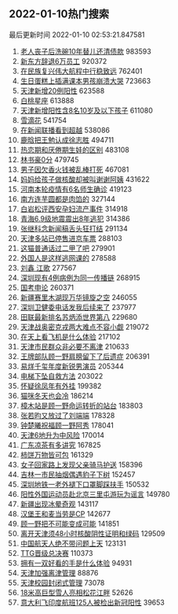 ## 2022-01-10热门搜索 
最后更新时间 2022-01-10 02:53:21.847581 
1. [老人丧子后洗碗10年替儿还清债款](https://s.weibo.com/weibo?q=%23%E8%80%81%E4%BA%BA%E4%B8%A7%E5%AD%90%E5%90%8E%E6%B4%97%E7%A2%9710%E5%B9%B4%E6%9B%BF%E5%84%BF%E8%BF%98%E6%B8%85%E5%80%BA%E6%AC%BE%23&Refer=top) 983593
1. [新东方辞退6万员工](https://s.weibo.com/weibo?q=%23%E6%96%B0%E4%B8%9C%E6%96%B9%E8%BE%9E%E9%80%806%E4%B8%87%E5%91%98%E5%B7%A5%23&Refer=top) 920372
1. [在民族复兴伟大航程中行稳致远](https://s.weibo.com/weibo?q=%23%E5%9C%A8%E6%B0%91%E6%97%8F%E5%A4%8D%E5%85%B4%E4%BC%9F%E5%A4%A7%E8%88%AA%E7%A8%8B%E4%B8%AD%E8%A1%8C%E7%A8%B3%E8%87%B4%E8%BF%9C%23&Refer=top) 762401
1. [生日蛋糕上插满课本男孩崩溃大哭](https://s.weibo.com/weibo?q=%23%E7%94%9F%E6%97%A5%E8%9B%8B%E7%B3%95%E4%B8%8A%E6%8F%92%E6%BB%A1%E8%AF%BE%E6%9C%AC%E7%94%B7%E5%AD%A9%E5%B4%A9%E6%BA%83%E5%A4%A7%E5%93%AD%23&Refer=top) 723663
1. [天津新增20例阳性](https://s.weibo.com/weibo?q=%23%E5%A4%A9%E6%B4%A5%E6%96%B0%E5%A2%9E20%E4%BE%8B%E9%98%B3%E6%80%A7%23&Refer=top) 623588
1. [白桃星座](https://s.weibo.com/weibo?q=%23%E7%99%BD%E6%A1%83%E6%98%9F%E5%BA%A7%23&Refer=top) 613888
1. [天津新增阳性含8名10岁及以下孩子](https://s.weibo.com/weibo?q=%23%E5%A4%A9%E6%B4%A5%E6%96%B0%E5%A2%9E%E9%98%B3%E6%80%A7%E5%90%AB8%E5%90%8D10%E5%B2%81%E5%8F%8A%E4%BB%A5%E4%B8%8B%E5%AD%A9%E5%AD%90%23&Refer=top) 611080
1. [雪滴花](https://s.weibo.com/weibo?q=%E9%9B%AA%E6%BB%B4%E8%8A%B1&Refer=top) 541754
1. [在新闻联播看到超越](https://s.weibo.com/weibo?q=%23%E5%9C%A8%E6%96%B0%E9%97%BB%E8%81%94%E6%92%AD%E7%9C%8B%E5%88%B0%E8%B6%85%E8%B6%8A%23&Refer=top) 538086
1. [鹿晗把王勉认成徐志胜](https://s.weibo.com/weibo?q=%23%E9%B9%BF%E6%99%97%E6%8A%8A%E7%8E%8B%E5%8B%89%E8%AE%A4%E6%88%90%E5%BE%90%E5%BF%97%E8%83%9C%23&Refer=top) 494711
1. [热恋期和厌倦期生娃的区别](https://s.weibo.com/weibo?q=%23%E7%83%AD%E6%81%8B%E6%9C%9F%E5%92%8C%E5%8E%8C%E5%80%A6%E6%9C%9F%E7%94%9F%E5%A8%83%E7%9A%84%E5%8C%BA%E5%88%AB%23&Refer=top) 483108
1. [林书豪0分](https://s.weibo.com/weibo?q=%23%E6%9E%97%E4%B9%A6%E8%B1%AA0%E5%88%86%23&Refer=top) 479745
1. [男子因欠香火钱被乱棒打死](https://s.weibo.com/weibo?q=%23%E7%94%B7%E5%AD%90%E5%9B%A0%E6%AC%A0%E9%A6%99%E7%81%AB%E9%92%B1%E8%A2%AB%E4%B9%B1%E6%A3%92%E6%89%93%E6%AD%BB%23&Refer=top) 467081
1. [妈妈给孩子做核酸却被叫谢谢阿姨](https://s.weibo.com/weibo?q=%23%E5%A6%88%E5%A6%88%E7%BB%99%E5%AD%A9%E5%AD%90%E5%81%9A%E6%A0%B8%E9%85%B8%E5%8D%B4%E8%A2%AB%E5%8F%AB%E8%B0%A2%E8%B0%A2%E9%98%BF%E5%A7%A8%23&Refer=top) 431622
1. [河南本轮疫情有6名师生确诊](https://s.weibo.com/weibo?q=%23%E6%B2%B3%E5%8D%97%E6%9C%AC%E8%BD%AE%E7%96%AB%E6%83%85%E6%9C%896%E5%90%8D%E5%B8%88%E7%94%9F%E7%A1%AE%E8%AF%8A%23&Refer=top) 419123
1. [南方连芋圆都是肉馅的](https://s.weibo.com/weibo?q=%23%E5%8D%97%E6%96%B9%E8%BF%9E%E8%8A%8B%E5%9C%86%E9%83%BD%E6%98%AF%E8%82%89%E9%A6%85%E7%9A%84%23&Refer=top) 327144
1. [白岩松评西安孕妇流产事件](https://s.weibo.com/weibo?q=%23%E7%99%BD%E5%B2%A9%E6%9D%BE%E8%AF%84%E8%A5%BF%E5%AE%89%E5%AD%95%E5%A6%87%E6%B5%81%E4%BA%A7%E4%BA%8B%E4%BB%B6%23&Refer=top) 314918
1. [青海6.9级地震震出8年逃犯](https://s.weibo.com/weibo?q=%23%E9%9D%92%E6%B5%B76.9%E7%BA%A7%E5%9C%B0%E9%9C%87%E9%9C%87%E5%87%BA8%E5%B9%B4%E9%80%83%E7%8A%AF%23&Refer=top) 314386
1. [张继科念新闻稿舌头狂打结](https://s.weibo.com/weibo?q=%23%E5%BC%A0%E7%BB%A7%E7%A7%91%E5%BF%B5%E6%96%B0%E9%97%BB%E7%A8%BF%E8%88%8C%E5%A4%B4%E7%8B%82%E6%89%93%E7%BB%93%23&Refer=top) 291134
1. [天津多站已停售进京车票](https://s.weibo.com/weibo?q=%23%E5%A4%A9%E6%B4%A5%E5%A4%9A%E7%AB%99%E5%B7%B2%E5%81%9C%E5%94%AE%E8%BF%9B%E4%BA%AC%E8%BD%A6%E7%A5%A8%23&Refer=top) 288103
1. [这猫普通话过二甲了吧](https://s.weibo.com/weibo?q=%E8%BF%99%E7%8C%AB%E6%99%AE%E9%80%9A%E8%AF%9D%E8%BF%87%E4%BA%8C%E7%94%B2%E4%BA%86%E5%90%A7&Refer=top) 279901
1. [外国人是这样逃网课的](https://s.weibo.com/weibo?q=%23%E5%A4%96%E5%9B%BD%E4%BA%BA%E6%98%AF%E8%BF%99%E6%A0%B7%E9%80%83%E7%BD%91%E8%AF%BE%E7%9A%84%23&Refer=top) 278588
1. [刘鑫 江歌](https://s.weibo.com/weibo?q=%E5%88%98%E9%91%AB%20%E6%B1%9F%E6%AD%8C&Refer=top) 277567
1. [深圳现有4例病例为同一传播链](https://s.weibo.com/weibo?q=%23%E6%B7%B1%E5%9C%B3%E7%8E%B0%E6%9C%894%E4%BE%8B%E7%97%85%E4%BE%8B%E4%B8%BA%E5%90%8C%E4%B8%80%E4%BC%A0%E6%92%AD%E9%93%BE%23&Refer=top) 268915
1. [国考申论](https://s.weibo.com/weibo?q=%E5%9B%BD%E8%80%83%E7%94%B3%E8%AE%BA&Refer=top) 260371
1. [新疆赛里木湖现万华镜旋之空](https://s.weibo.com/weibo?q=%23%E6%96%B0%E7%96%86%E8%B5%9B%E9%87%8C%E6%9C%A8%E6%B9%96%E7%8E%B0%E4%B8%87%E5%8D%8E%E9%95%9C%E6%97%8B%E4%B9%8B%E7%A9%BA%23&Refer=top) 246055
1. [深圳卫健委电话发我后续来了](https://s.weibo.com/weibo?q=%23%E6%B7%B1%E5%9C%B3%E5%8D%AB%E5%81%A5%E5%A7%94%E7%94%B5%E8%AF%9D%E5%8F%91%E6%88%91%E5%90%8E%E7%BB%AD%E6%9D%A5%E4%BA%86%23&Refer=top) 237977
1. [田联最新排名苏炳添世界第八](https://s.weibo.com/weibo?q=%23%E7%94%B0%E8%81%94%E6%9C%80%E6%96%B0%E6%8E%92%E5%90%8D%E8%8B%8F%E7%82%B3%E6%B7%BB%E4%B8%96%E7%95%8C%E7%AC%AC%E5%85%AB%23&Refer=top) 229680
1. [天津战奥密克戎两大难点不容小觑](https://s.weibo.com/weibo?q=%23%E5%A4%A9%E6%B4%A5%E6%88%98%E5%A5%A5%E5%AF%86%E5%85%8B%E6%88%8E%E4%B8%A4%E5%A4%A7%E9%9A%BE%E7%82%B9%E4%B8%8D%E5%AE%B9%E5%B0%8F%E8%A7%91%23&Refer=top) 219072
1. [在天上看飞机是什么体验](https://s.weibo.com/weibo?q=%23%E5%9C%A8%E5%A4%A9%E4%B8%8A%E7%9C%8B%E9%A3%9E%E6%9C%BA%E6%98%AF%E4%BB%80%E4%B9%88%E4%BD%93%E9%AA%8C%23&Refer=top) 217102
1. [天津市民群众非必要不离津](https://s.weibo.com/weibo?q=%E5%A4%A9%E6%B4%A5%E5%B8%82%E6%B0%91%E7%BE%A4%E4%BC%97%E9%9D%9E%E5%BF%85%E8%A6%81%E4%B8%8D%E7%A6%BB%E6%B4%A5&Refer=top) 210633
1. [王牌部队顾一野肩膀留下了后遗症](https://s.weibo.com/weibo?q=%23%E7%8E%8B%E7%89%8C%E9%83%A8%E9%98%9F%E9%A1%BE%E4%B8%80%E9%87%8E%E8%82%A9%E8%86%80%E7%95%99%E4%B8%8B%E4%BA%86%E5%90%8E%E9%81%97%E7%97%87%23&Refer=top) 206391
1. [易烊千玺年度新锐男演员](https://s.weibo.com/weibo?q=%23%E6%98%93%E7%83%8A%E5%8D%83%E7%8E%BA%E5%B9%B4%E5%BA%A6%E6%96%B0%E9%94%90%E7%94%B7%E6%BC%94%E5%91%98%23&Refer=top) 205344
1. [电梯下坠自救方法](https://s.weibo.com/weibo?q=%23%E7%94%B5%E6%A2%AF%E4%B8%8B%E5%9D%A0%E8%87%AA%E6%95%91%E6%96%B9%E6%B3%95%23&Refer=top) 203022
1. [怀疑徐凤年有外挂](https://s.weibo.com/weibo?q=%23%E6%80%80%E7%96%91%E5%BE%90%E5%87%A4%E5%B9%B4%E6%9C%89%E5%A4%96%E6%8C%82%23&Refer=top) 199382
1. [猫咪冬天也会冷](https://s.weibo.com/weibo?q=%23%E7%8C%AB%E5%92%AA%E5%86%AC%E5%A4%A9%E4%B9%9F%E4%BC%9A%E5%86%B7%23&Refer=top) 186214
1. [樟木站是顾一野命运转折的站台](https://s.weibo.com/weibo?q=%23%E6%A8%9F%E6%9C%A8%E7%AB%99%E6%98%AF%E9%A1%BE%E4%B8%80%E9%87%8E%E5%91%BD%E8%BF%90%E8%BD%AC%E6%8A%98%E7%9A%84%E7%AB%99%E5%8F%B0%23&Refer=top) 183803
1. [张若昀又放过了刘端端](https://s.weibo.com/weibo?q=%23%E5%BC%A0%E8%8B%A5%E6%98%80%E5%8F%88%E6%94%BE%E8%BF%87%E4%BA%86%E5%88%98%E7%AB%AF%E7%AB%AF%23&Refer=top) 178328
1. [钟楚曦祝福顾一野阿秀](https://s.weibo.com/weibo?q=%23%E9%92%9F%E6%A5%9A%E6%9B%A6%E7%A5%9D%E7%A6%8F%E9%A1%BE%E4%B8%80%E9%87%8E%E9%98%BF%E7%A7%80%23&Refer=top) 178041
1. [天津6地升为中风险](https://s.weibo.com/weibo?q=%23%E5%A4%A9%E6%B4%A56%E5%9C%B0%E5%8D%87%E4%B8%BA%E4%B8%AD%E9%A3%8E%E9%99%A9%23&Refer=top) 170014
1. [广东凉茶有多讲究](https://s.weibo.com/weibo?q=%E5%B9%BF%E4%B8%9C%E5%87%89%E8%8C%B6%E6%9C%89%E5%A4%9A%E8%AE%B2%E7%A9%B6&Refer=top) 167825
1. [柿饼万物皆可包](https://s.weibo.com/weibo?q=%E6%9F%BF%E9%A5%BC%E4%B8%87%E7%89%A9%E7%9A%86%E5%8F%AF%E5%8C%85&Refer=top) 161329
1. [女子回家路上发现父亲骑马护送](https://s.weibo.com/weibo?q=%23%E5%A5%B3%E5%AD%90%E5%9B%9E%E5%AE%B6%E8%B7%AF%E4%B8%8A%E5%8F%91%E7%8E%B0%E7%88%B6%E4%BA%B2%E9%AA%91%E9%A9%AC%E6%8A%A4%E9%80%81%23&Refer=top) 158396
1. [吉林一市民抽烟偶遇豹子下树](https://s.weibo.com/weibo?q=%23%E5%90%89%E6%9E%97%E4%B8%80%E5%B8%82%E6%B0%91%E6%8A%BD%E7%83%9F%E5%81%B6%E9%81%87%E8%B1%B9%E5%AD%90%E4%B8%8B%E6%A0%91%23&Refer=top) 152457
1. [深圳地铁一老外褪下口罩脚踩扶手](https://s.weibo.com/weibo?q=%23%E6%B7%B1%E5%9C%B3%E5%9C%B0%E9%93%81%E4%B8%80%E8%80%81%E5%A4%96%E8%A4%AA%E4%B8%8B%E5%8F%A3%E7%BD%A9%E8%84%9A%E8%B8%A9%E6%89%B6%E6%89%8B%23&Refer=top) 150532
1. [阳性外国运动员赴北京三里屯游玩为谣言](https://s.weibo.com/weibo?q=%23%E9%98%B3%E6%80%A7%E5%A4%96%E5%9B%BD%E8%BF%90%E5%8A%A8%E5%91%98%E8%B5%B4%E5%8C%97%E4%BA%AC%E4%B8%89%E9%87%8C%E5%B1%AF%E6%B8%B8%E7%8E%A9%E4%B8%BA%E8%B0%A3%E8%A8%80%23&Refer=top) 149780
1. [新疆出现冰晕奇观](https://s.weibo.com/weibo?q=%23%E6%96%B0%E7%96%86%E5%87%BA%E7%8E%B0%E5%86%B0%E6%99%95%E5%A5%87%E8%A7%82%23&Refer=top) 143117
1. [汉堡王和麦当劳是CP](https://s.weibo.com/weibo?q=%23%E6%B1%89%E5%A0%A1%E7%8E%8B%E5%92%8C%E9%BA%A6%E5%BD%93%E5%8A%B3%E6%98%AFCP%23&Refer=top) 142677
1. [顾一野把不可能变成可能](https://s.weibo.com/weibo?q=%23%E9%A1%BE%E4%B8%80%E9%87%8E%E6%8A%8A%E4%B8%8D%E5%8F%AF%E8%83%BD%E5%8F%98%E6%88%90%E5%8F%AF%E8%83%BD%23&Refer=top) 141851
1. [离开天津须48小时核酸阴性证明和绿码](https://s.weibo.com/weibo?q=%23%E7%A6%BB%E5%BC%80%E5%A4%A9%E6%B4%A5%E9%A1%BB48%E5%B0%8F%E6%97%B6%E6%A0%B8%E9%85%B8%E9%98%B4%E6%80%A7%E8%AF%81%E6%98%8E%E5%92%8C%E7%BB%BF%E7%A0%81%23&Refer=top) 129509
1. [中国航天人绝不带问题上天](https://s.weibo.com/weibo?q=%23%E4%B8%AD%E5%9B%BD%E8%88%AA%E5%A4%A9%E4%BA%BA%E7%BB%9D%E4%B8%8D%E5%B8%A6%E9%97%AE%E9%A2%98%E4%B8%8A%E5%A4%A9%23&Refer=top) 123131
1. [TTG晋级总决赛](https://s.weibo.com/weibo?q=%23TTG%E6%99%8B%E7%BA%A7%E6%80%BB%E5%86%B3%E8%B5%9B%23&Refer=top) 110373
1. [拥有一双好看的手是什么体验](https://s.weibo.com/weibo?q=%23%E6%8B%A5%E6%9C%89%E4%B8%80%E5%8F%8C%E5%A5%BD%E7%9C%8B%E7%9A%84%E6%89%8B%E6%98%AF%E4%BB%80%E4%B9%88%E4%BD%93%E9%AA%8C%23&Refer=top) 94931
1. [天津加强离津管理](https://s.weibo.com/weibo?q=%23%E5%A4%A9%E6%B4%A5%E5%8A%A0%E5%BC%BA%E7%A6%BB%E6%B4%A5%E7%AE%A1%E7%90%86%23&Refer=top) 88876
1. [天津校园封闭式管理](https://s.weibo.com/weibo?q=%23%E5%A4%A9%E6%B4%A5%E6%A0%A1%E5%9B%AD%E5%B0%81%E9%97%AD%E5%BC%8F%E7%AE%A1%E7%90%86%23&Refer=top) 73078
1. [18米高巨型雪人亮相松花江畔](https://s.weibo.com/weibo?q=%2318%E7%B1%B3%E9%AB%98%E5%B7%A8%E5%9E%8B%E9%9B%AA%E4%BA%BA%E4%BA%AE%E7%9B%B8%E6%9D%BE%E8%8A%B1%E6%B1%9F%E7%95%94%23&Refer=top) 52626
1. [意大利飞印度航班125人被检出新冠阳性](https://s.weibo.com/weibo?q=%23%E6%84%8F%E5%A4%A7%E5%88%A9%E9%A3%9E%E5%8D%B0%E5%BA%A6%E8%88%AA%E7%8F%AD125%E4%BA%BA%E8%A2%AB%E6%A3%80%E5%87%BA%E6%96%B0%E5%86%A0%E9%98%B3%E6%80%A7%23&Refer=top) 39653
